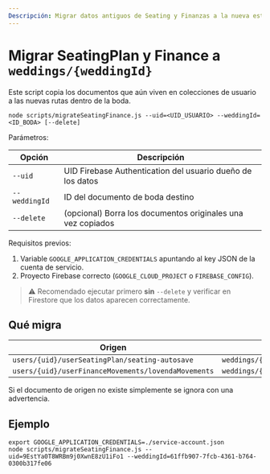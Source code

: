 ```yaml
---
Descripción: Migrar datos antiguos de Seating y Finanzas a la nueva estructura anidada
---
```


# Migrar SeatingPlan y Finance a `weddings/{weddingId}`

Este script copia los documentos que aún viven en colecciones de usuario a las nuevas rutas dentro de la boda.

```
node scripts/migrateSeatingFinance.js --uid=<UID_USUARIO> --weddingId=<ID_BODA> [--delete]
```

Parámetros:

| Opción        | Descripción                                                                 |
|---------------|-----------------------------------------------------------------------------|
| `--uid`       | UID Firebase Authentication del usuario dueño de los datos                   |
| `--weddingId` | ID del documento de boda destino                                             |
| `--delete`    | (opcional) Borra los documentos originales una vez copiados                  |

Requisitos previos:
1. Variable `GOOGLE_APPLICATION_CREDENTIALS` apuntando al key JSON de la cuenta de servicio.
2. Proyecto Firebase correcto (`GOOGLE_CLOUD_PROJECT` o `FIREBASE_CONFIG`).

> ⚠️ Recomendado ejecutar primero **sin** `--delete` y verificar en Firestore que los datos aparecen correctamente.

## Qué migra
| Origen                                    | Destino                                       |
|-------------------------------------------|-----------------------------------------------|
| `users/{uid}/userSeatingPlan/seating-autosave` | `weddings/{weddingId}/seatingAutosave`          |
| `users/{uid}/userFinanceMovements/lovendaMovements` | `weddings/{weddingId}/importedMovements`       |

Si el documento de origen no existe simplemente se ignora con una advertencia.

## Ejemplo

```
export GOOGLE_APPLICATION_CREDENTIALS=./service-account.json
node scripts/migrateSeatingFinance.js --uid=9EstYa0T8WRBm9j0XwnE8zU1iFo1 --weddingId=61ffb907-7fcb-4361-b764-0300b317fe06
```
